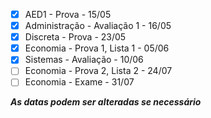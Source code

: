 - [x] AED1 - Prova - 15/05
- [x] Administração - Avaliação 1 - 16/05
- [x] Discreta - Prova - 23/05
- [x] Economia - Prova 1, Lista 1 - 05/06
- [x] Sistemas - Avaliação - 10/06
- [ ] Economia - Prova 2, Lista 2 - 24/07
- [ ] Economia - Exame - 31/07

***As datas podem ser alteradas se necessário***
